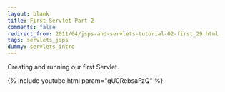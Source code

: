 ```yaml
---           
layout: blank
title: First Servlet Part 2
comments: false
redirect_from: 2011/04/jsps-and-servlets-tutorial-02-first_29.html
tags: servlets_jsps
dummy: servlets_intro
---
```


Creating and running our first Servlet.

{% include youtube.html param="gU0RebsaFzQ" %}